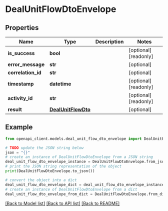 # DealUnitFlowDtoEnvelope


## Properties

Name | Type | Description | Notes
------------ | ------------- | ------------- | -------------
**is_success** | **bool** |  | [optional] [readonly] 
**error_message** | **str** |  | [optional] 
**correlation_id** | **str** |  | [optional] 
**timestamp** | **datetime** |  | [optional] [readonly] 
**activity_id** | **str** |  | [optional] [readonly] 
**result** | [**DealUnitFlowDto**](DealUnitFlowDto.md) |  | [optional] 

## Example

```python
from openapi_client.models.deal_unit_flow_dto_envelope import DealUnitFlowDtoEnvelope

# TODO update the JSON string below
json = "{}"
# create an instance of DealUnitFlowDtoEnvelope from a JSON string
deal_unit_flow_dto_envelope_instance = DealUnitFlowDtoEnvelope.from_json(json)
# print the JSON string representation of the object
print(DealUnitFlowDtoEnvelope.to_json())

# convert the object into a dict
deal_unit_flow_dto_envelope_dict = deal_unit_flow_dto_envelope_instance.to_dict()
# create an instance of DealUnitFlowDtoEnvelope from a dict
deal_unit_flow_dto_envelope_from_dict = DealUnitFlowDtoEnvelope.from_dict(deal_unit_flow_dto_envelope_dict)
```
[[Back to Model list]](../README.md#documentation-for-models) [[Back to API list]](../README.md#documentation-for-api-endpoints) [[Back to README]](../README.md)


